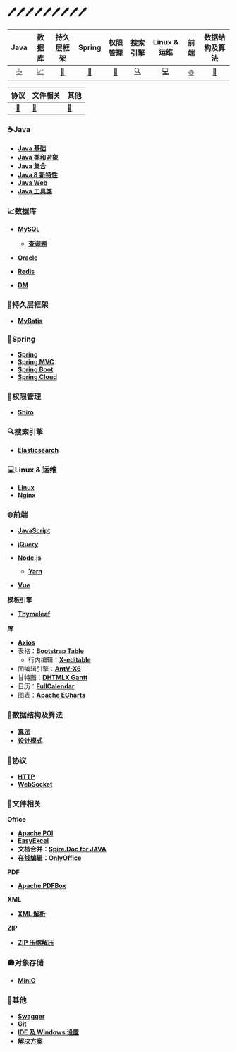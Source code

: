 ## :pen::pen::pen::pen::pen::pen::pen::pen::pen:

| Java | 数据库 | 持久层框架 | Spring | 权限管理 | 搜索引擎 | Linux & 运维 | 前端 | 数据结构及算法 |
| :--: | :----: | :--------: | :----: | :------: | :------: | :------: | :------: | :------: |
| [:coffee:](#coffeejava) | [:chart_with_upwards_trend:](#chart_with_upwards_trend数据库) | [:moyai:](#moyai持久层框架) | [:leaves:](#leavesSpring) | [:closed_lock_with_key:](#closed_lock_with_key权限管理) | [:mag:](#mag搜索引擎) | [:computer:](#computerLinux--运维) | [:globe_with_meridians:](#globe_with_meridians前端) | [:stars:](#stars数据结构及算法) |

|    协议     | 文件相关                    | 其他                    |
| :---------: | --------------------------- | ----------------------- |
| [📡](#📡协议) | [:scroll:](#scroll文件相关) | [:wrench:](#wrench其他) |



### :coffee:Java

- [**Java 基础**](https://github.com/0richalcos/Note/blob/main/Markdown/JavaBasics.md)
- [**Java 类和对象**](https://github.com/0richalcos/Note/blob/main/Markdown/JavaObject.md)
- [**Java 集合**](https://github.com/0richalcos/Note/blob/main/Markdown/JavaCollection.md)
- [**Java 8 新特性**](https://github.com/0richalcos/Note/blob/main/Markdown/Java8.md)
- [**Java Web**](https://github.com/0richalcos/Note/blob/main/Markdown/JavaWeb.md)
- [**Java 工具类**](https://github.com/0richalcos/Note/blob/main/Markdown/JavaUtils.md)



### :chart_with_upwards_trend:数据库

- [**MySQL**](https://github.com/0richalcos/Note/blob/main/Markdown/MySQL.md)
	- [**查询题**](https://github.com/0richalcos/Note/blob/main/Markdown/MySQLQuery.md)

- [**Oracle**](https://github.com/0richalcos/Note/blob/main/Markdown/Oracle.md)
- [**Redis**](https://github.com/0richalcos/Note/blob/main/Markdown/Redis.md)
- [**DM**](https://github.com/0richalcos/Note/blob/main/Markdown/DM.md)



### :moyai:持久层框架

- [**MyBatis**](https://github.com/0richalcos/Note/blob/main/Markdown/Mybatis.md)



### :leaves:Spring

- [**Spring**](https://github.com/0richalcos/Note/blob/main/Markdown/Spring.md)
- [**Spring MVC**](https://github.com/0richalcos/Note/blob/main/Markdown/SpringMVC.md)
- [**Spring Boot**](https://github.com/0richalcos/Note/blob/main/Markdown/SpringBoot.md)
- [**Spring Cloud**](https://github.com/0richalcos/Note/blob/main/Markdown/SpringCloud.md)



### :closed_lock_with_key:权限管理

- [**Shiro**](https://github.com/0richalcos/Note/blob/main/Markdown/Shiro.md)



### :mag:搜索引擎

- [**Elasticsearch**](https://github.com/0richalcos/Note/blob/main/Markdown/Elasticsearch.md)



### :computer:Linux & 运维

- [**Linux**](https://github.com/0richalcos/Note/blob/main/Markdown/Linux.md)
- [**Nginx**](https://github.com/0richalcos/Note/blob/main/Markdown/Nginx.md)



### :globe_with_meridians:前端

- [**JavaScript**](https://github.com/0richalcos/Note/blob/main/Markdown/JavaScript.md)
- [**jQuery**](https://github.com/0richalcos/Note/blob/main/Markdown/jQuery.md)
- [**Node.js**](https://github.com/0richalcos/Note/blob/main/Markdown/Node.js.md)
  - [**Yarn**](https://github.com/0richalcos/Note/blob/main/Markdown/Yarn.md)

- [**Vue**](https://github.com/0richalcos/Note/blob/main/Markdown/Vue.md)



**模板引擎**

- [**Thymeleaf**](https://github.com/0richalcos/Note/blob/main/Markdown/Thymeleaf.md)



**库**

- [**Axios**](https://github.com/0richalcos/Note/blob/main/Markdown/Axios.md)
- 表格：[**Bootstrap Table**](https://github.com/0richalcos/Note/blob/main/Markdown/BootstrapTable.md)
  - 行内编辑：[**X-editable**](https://github.com/0richalcos/Note/blob/main/Markdown/X-editable.md)
- 图编辑引擎：[**AntV-X6**](https://github.com/0richalcos/Note/blob/main/Markdown/AntV-X6.md)
- 甘特图：[**DHTMLX Gantt**](https://github.com/0richalcos/Note/blob/main/Markdown/DHTMLXGantt.md)
- 日历：[**FullCalendar**](https://github.com/0richalcos/Note/blob/main/Markdown/FullCalendar.md)
- 图表：[**Apache ECharts**](https://github.com/0richalcos/Note/blob/main/Markdown/ApacheECharts.md)



### :stars:数据结构及算法

- [**算法**](https://github.com/0richalcos/Note/blob/main/Markdown/Algorithm.md)
- [**设计模式**](https://github.com/0richalcos/Note/blob/main/Markdown/DesignPattern.md)



### 📡协议

- [**HTTP**](https://github.com/0richalcos/Note/blob/main/Markdown/HTTP.md)
- [**WebSocket**](https://github.com/0richalcos/Note/blob/main/Markdown/WebSocket.md)



### :scroll:文件相关

**Office**

- [**Apache POI**](https://github.com/0richalcos/Note/blob/main/Markdown/ApachePOI.md)
- [**EasyExcel**](https://github.com/0richalcos/Note/blob/main/Markdown/EasyExcel.md)
- **文档合并：**[**Spire.Doc for JAVA**](https://github.com/0richalcos/Note/blob/main/Markdown/Spire.DocForJAVA.md)
- **在线编辑：**[**OnlyOffice**](https://github.com/0richalcos/Note/blob/main/Markdown/OnlyOffice.md)



**PDF**

- [**Apache PDFBox**](https://github.com/0richalcos/Note/blob/main/Markdown/ApachePDFBox.md)



**XML**

- [**XML 解析**](https://github.com/0richalcos/Note/blob/main/Markdown/XMLParse.md)



**ZIP**

- [**ZIP 压缩解压**](https://github.com/0richalcos/Note/blob/main/Markdown/Zip4j.md)



### 🛖对象存储

- [**MinIO**](https://github.com/0richalcos/Note/blob/main/Markdown/MinIO.md)



### :wrench:其他

- [**Swagger**](https://github.com/0richalcos/Note/blob/main/Markdown/Swagger.md)
- [**Git**](https://github.com/0richalcos/Note/blob/main/Markdown/Git.md)
- [**IDE 及 Windows 设置**](https://github.com/0richalcos/Note/blob/main/Markdown/IDE&Windows.md)
- [**解决方案**](https://github.com/0richalcos/Note/blob/main/Markdown/Solutions.md)
